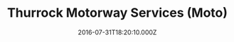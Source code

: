---
date: 2016-07-31T18:20:10.000Z
title: Thurrock Motorway Services (Moto)
latitude: 51.4922898
longitude: 0.2722685
category: checkin
---
